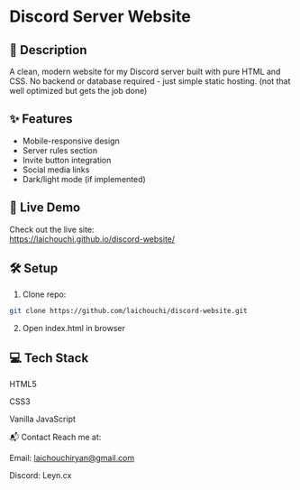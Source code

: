 # Discord Server Website

## 📝 Description
A clean, modern website for my Discord server built with pure HTML and CSS. No backend or database required - just simple static hosting.
(not that well optimized but gets the job done)
## ✨ Features
- Mobile-responsive design
- Server rules section
- Invite button integration
- Social media links
- Dark/light mode (if implemented)

## 🚀 Live Demo
Check out the live site:  
https://laichouchi.github.io/discord-website/

## 🛠️ Setup
1. Clone repo:
```bash
git clone https://github.com/laichouchi/discord-website.git 
```
2. Open index.html in browser

## 💻 Tech Stack
HTML5

CSS3

Vanilla JavaScript

📬 Contact
Reach me at:

Email: laichouchiryan@gmail.com

Discord: Leyn.cx

